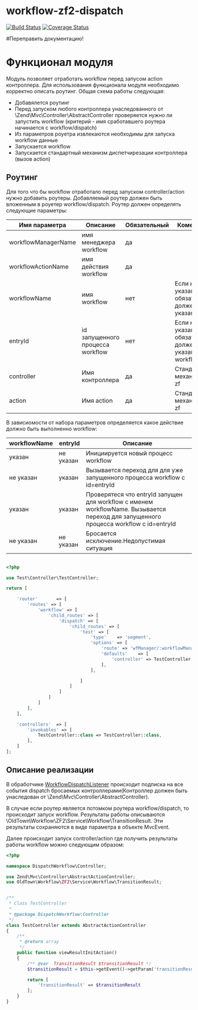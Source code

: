 # workflow-zf2-dispatch

[![Build Status](https://secure.travis-ci.org/old-town/workflow-zf2-dispatch.svg?branch=dev)](https://secure.travis-ci.org/old-town/workflow-zf2-dispatch)
[![Coverage Status](https://coveralls.io/repos/github/old-town/workflow-zf2-dispatch/badge.svg?branch=dev)](https://coveralls.io/github/old-town/workflow-zf2-dispatch?branch=dev)

#Переправить документацию!

# Функционал модуля

Модуль позволяет отработать workflow перед запусом action  контроллера. Для использования функционала модуля необходимо
корректно описать роутинг. Общая схема работы следующая:

* Добавялется роутинг
* Перед запуском любого контроллера унаследованного от \Zend\Mvc\Controller\AbstractController проверяется нужно ли запустить workflow
  (критерий - имя сработавшего роутера начинается с workflow/dispatch)
* Из параметров роуетра извлекаются необходимы для запуска workflow данные
* Запускается workflow
* Запускается стандартный механизм диспетчирезации контроллера (вызов action)


## Роутинг

Для того что бы workflow отработало перед запуском controller/action нужно добавить роутеры. Добавляемый роутер
должен быть вложенным в роуетер workflow/dispatch. Роутер должен определять следующие параметры:

Имя параметра      |Описание                        |Обязательный|Коментарий
-------------------|--------------------------------|------------|----------
workflowManagerName|имя менеджера workflow          |да          |
workflowActionName |имя действия workflow           |да          |
workflowName       |имя workflow                    |нет         |Если не указан, то обязательно должен быть  указан entryId
entryId            |id запущенного процесса workflow|нет         |Если не указан, то обязательно должен быть  указан workflowName
controller         |Имя контроллера                 |да          |Стандартный механизм для zf
action             |Имя action                      |да          |Стандартный механизм для zf


В зависиомости от набора параметров определяется какое действие должно быть выполненно workflow:

workflowName|entryId  |Описание
------------|---------|--------
указан      |не указан|Инициируется новый процесс workflow
не указан   |указан   |Вызывается переход для для уже запущенного процесса workflow с id=entryId
указан      |указан   |Проверятеся что entryId запущен для workflow  с именем workflowName. Вызывается переход для запущенного процесса workflow с id=entryId
не указан   |не указан|Бросается исключение.Недопустимая ситуация


```php

<?php

use Test\Controller\TestController;

return [

    'router'       => [
        'routes' => [
            'workflow' => [
                'child_routes' => [
                    'dispatch' => [
                        'child_routes' => [
                            'test' => [
                                'type'    => 'segment',
                                'options' => [
                                    'route' => 'wfManager/:workflowManagerName/wfAction/:workflowActionName/[wfName/:workflowName/][wfEntryId:entryId/]action/:action',
                                    'defaults'    => [
                                        'controller' => TestController::class
                                    ],
                                ],

                            ]
                        ]
                    ]
                ]
            ]
        ],
    ],

    'controllers'  => [
        'invokables' => [
            TestController::class => TestController::class,
        ],
    ]
];

```

## Описание реализации 

В обработчике [WorkflowDispatchListener](src/Listener/WorkflowDispatchListener.php) происходит подписка на все
события dispatch бросаемых контроллерами(Контроллер должен быть унаследован от \Zend\Mvc\Controller\AbstractController).

В случае если роутер является потомком роутера workflow/dispatch, то происходит запуск workflow. Результаты работы
описываются \OldTown\Workflow\ZF2\Service\Workflow\TransitionResult. Эти результаты сохраняются в виде параметра в 
объекте MvcEvent.

Далее происходит запуск controller/action где получить результаты работы workflow можно следующим образом:

```php
<?php

namespace DispatchWorkflow\Controller;

use Zend\Mvc\Controller\AbstractActionController;
use OldTown\Workflow\ZF2\Service\Workflow\TransitionResult;


/**
 * Class TestController
 *
 * @package DispatchWorkflow\Controller
 */
class TestController extends AbstractActionController
{
    /**
     * @return array
     */
    public function viewResultInitAction()
    {
        /** @var  TransitionResult $transitionResult */
        $transitionResult = $this->getEvent()->getParam('transitionResult');

        return [
            'transitionResult' => $transitionResult
        ];
    }
}

```